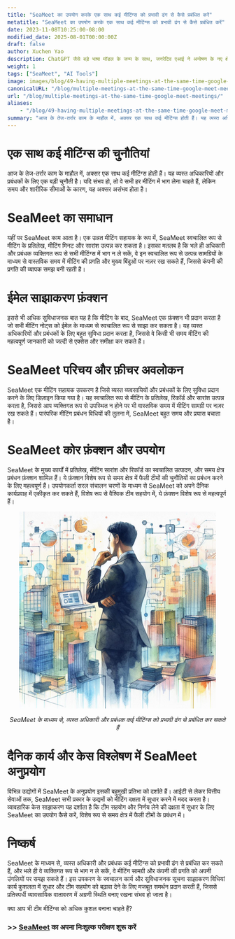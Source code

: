 ```yaml
---
title: "SeaMeet का उपयोग करके एक साथ कई मीटिंग्स को प्रभावी ढंग से कैसे प्रबंधित करें"
metatitle: "SeaMeet का उपयोग करके एक साथ कई मीटिंग्स को प्रभावी ढंग से कैसे प्रबंधित करें"
date: 2023-11-08T10:25:00-08:00
modified_date: 2025-08-01T00:00:00Z
draft: false
author: Xuchen Yao
description: ChatGPT जैसे बड़े भाषा मॉडल के जन्म के साथ, जनरेटिव एआई ने अन्वेषण के नए क्षेत्रों को खोल दिया है। जब एआई को भाषण पहचान के साथ जोड़ा जाता है, तो यह वास्तविक समय की मीटिंग विश्लेषण के लिए अभूतपूर्व संभावनाएं प्रदान करता है। लेकिन दैनिक व्यावसायिक संचालन के लिए इसका क्या अर्थ है? मीटिंग रिकॉर्डिंग का वास्तविक समय विश्लेषण उद्यमों के लिए दक्षता और संचार गुणवत्ता में सुधार के लिए एक आवश्यक उपकरण बन गया है। वास्तविक समय विश्लेषण के माध्यम से, कंपनियां यह सुनिश्चित कर सकती हैं कि प्रत्येक चर्चा को सटीक रूप से रिकॉर्ड किया जाए, जिससे निर्णय लेने की प्रक्रिया अधिक कुशल और सटीक हो जाए।
weight: 1
tags: ["SeaMeet", "AI Tools"]
image: images/blog/49-having-multiple-meetings-at-the-same-time-google-meet-meetings/49-having-multiple-meetings-at-the-same-time-google-meet-meetings.jpeg
canonicalURL: "/blog/multiple-meetings-at-the-same-time-google-meet-meetings/"
url: "/blog/multiple-meetings-at-the-same-time-google-meet-meetings/"
aliases:
    - "/blog/49-having-multiple-meetings-at-the-same-time-google-meet-meetings/"
summary: "आज के तेज-तर्रार काम के माहौल में, अक्सर एक साथ कई मीटिंग्स होती हैं। यह व्यस्त अधिकारियों और प्रबंधकों के लिए एक बड़ी चुनौती है। यदि संभव हो, तो वे सभी हर मीटिंग में भाग लेना चाहते हैं, लेकिन समय और शारीरिक सीमाओं के कारण, यह अक्सर असंभव होता है।"
---
```


# एक साथ कई मीटिंग्स की चुनौतियां
आज के तेज-तर्रार काम के माहौल में, अक्सर एक साथ कई मीटिंग्स होती हैं। यह व्यस्त अधिकारियों और प्रबंधकों के लिए एक बड़ी चुनौती है। यदि संभव हो, तो वे सभी हर मीटिंग में भाग लेना चाहते हैं, लेकिन समय और शारीरिक सीमाओं के कारण, यह अक्सर असंभव होता है।

# SeaMeet का समाधान
यहीं पर SeaMeet काम आता है। एक उन्नत मीटिंग सहायक के रूप में, SeaMeet स्वचालित रूप से मीटिंग के प्रतिलेख, मीटिंग मिनट और सारांश उत्पन्न कर सकता है। इसका मतलब है कि भले ही अधिकारी और प्रबंधक व्यक्तिगत रूप से सभी मीटिंग्स में भाग न ले सकें, वे इन स्वचालित रूप से उत्पन्न सामग्रियों के माध्यम से वास्तविक समय में मीटिंग की प्रगति और मुख्य बिंदुओं पर नज़र रख सकते हैं, जिससे कंपनी की प्रगति की व्यापक समझ बनी रहती है।

# ईमेल साझाकरण फ़ंक्शन
इससे भी अधिक सुविधाजनक बात यह है कि मीटिंग के बाद, SeaMeet एक फ़ंक्शन भी प्रदान करता है जो सभी मीटिंग नोट्स को ईमेल के माध्यम से स्वचालित रूप से साझा कर सकता है। यह व्यस्त अधिकारियों और प्रबंधकों के लिए बहुत सुविधा प्रदान करता है, जिससे वे किसी भी समय मीटिंग की महत्वपूर्ण जानकारी को जल्दी से एक्सेस और समीक्षा कर सकते हैं।

# SeaMeet परिचय और फ़ीचर अवलोकन
SeaMeet एक मीटिंग सहायक उपकरण है जिसे व्यस्त व्यवसायियों और प्रबंधकों के लिए सुविधा प्रदान करने के लिए डिज़ाइन किया गया है। यह स्वचालित रूप से मीटिंग के प्रतिलेख, रिकॉर्ड और सारांश उत्पन्न करता है, जिससे आप व्यक्तिगत रूप से उपस्थित न होने पर भी वास्तविक समय में मीटिंग सामग्री पर नज़र रख सकते हैं। पारंपरिक मीटिंग प्रबंधन विधियों की तुलना में, SeaMeet बहुत समय और प्रयास बचाता है।

# SeaMeet कोर फ़ंक्शन और उपयोग
SeaMeet के मुख्य कार्यों में प्रतिलेख, मीटिंग सारांश और रिकॉर्ड का स्वचालित उत्पादन, और समय क्षेत्र प्रबंधन फ़ंक्शन शामिल हैं। ये फ़ंक्शन विशेष रूप से समय क्षेत्र में फैली टीमों की चुनौतियों का प्रबंधन करने के लिए महत्वपूर्ण हैं। उपयोगकर्ता सरल संचालन चरणों के माध्यम से SeaMeet को अपने दैनिक कार्यप्रवाह में एकीकृत कर सकते हैं, विशेष रूप से वैश्विक टीम सहयोग में, ये फ़ंक्शन विशेष रूप से महत्वपूर्ण हैं।

<center>
<img height="450px" src="/images/blog/49-having-multiple-meetings-at-the-same-time-google-meet-meetings/1-how-to-stay-on-top-of-all-meetings.jpeg" alt="SeaMeet के माध्यम से, व्यस्त अधिकारी और प्रबंधक कई मीटिंग्स को प्रभावी ढंग से प्रबंधित कर सकते हैं"/>

*SeaMeet के माध्यम से, व्यस्त अधिकारी और प्रबंधक कई मीटिंग्स को प्रभावी ढंग से प्रबंधित कर सकते हैं*
</center>

# दैनिक कार्य और केस विश्लेषण में SeaMeet अनुप्रयोग
विभिन्न उद्योगों में SeaMeet के अनुप्रयोग इसकी बहुमुखी प्रतिभा को दर्शाते हैं। आईटी से लेकर वित्तीय सेवाओं तक, SeaMeet सभी प्रकार के उद्यमों को मीटिंग दक्षता में सुधार करने में मदद करता है। व्यावहारिक केस साझाकरण यह दर्शाता है कि टीम सहयोग और निर्णय लेने की दक्षता में सुधार के लिए SeaMeet का उपयोग कैसे करें, विशेष रूप से समय क्षेत्र में फैली टीमों के प्रबंधन में।

# निष्कर्ष
SeaMeet के माध्यम से, व्यस्त अधिकारी और प्रबंधक कई मीटिंग्स को प्रभावी ढंग से प्रबंधित कर सकते हैं, और भले ही वे व्यक्तिगत रूप से भाग न ले सकें, वे मीटिंग सामग्री और कंपनी की प्रगति को अपनी उंगलियों पर समझ सकते हैं। इस उपकरण के स्वचालन कार्य और सुविधाजनक सूचना साझाकरण विधियां कार्य कुशलता में सुधार और टीम सहयोग को बढ़ावा देने के लिए मजबूत समर्थन प्रदान करती हैं, जिससे प्रतिस्पर्धी व्यावसायिक वातावरण में अग्रणी स्थिति बनाए रखना संभव हो जाता है।

क्या आप भी टीम मीटिंग्स को अधिक कुशल बनाना चाहते हैं?

### >> [SeaMeet](https://meet.seasalt.ai/?utm_source=blog) का अपना निःशुल्क परीक्षण शुरू करें